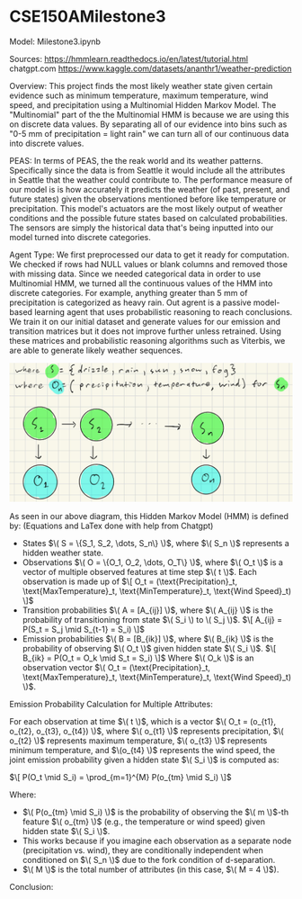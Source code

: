# CSE150AMilestone3

Model: Milestone3.ipynb

Sources: 
https://hmmlearn.readthedocs.io/en/latest/tutorial.html
chatgpt.com
https://www.kaggle.com/datasets/ananthr1/weather-prediction

Overview: This project finds the most likely weather state given certain evidence such as minimum temperature, maximum temperature, wind speed, and precipitation using a Multinomial Hidden Markov Model. The "Multinomial" part of the the Multinomial HMM is because we are using this on discrete data values. By separating all of our evidence into bins such as "0-5 mm of precipitation = light rain" we can turn all of our continuous data into discrete values. 

PEAS: In terms of PEAS, the the reak world and its weather patterns. Specifically since the data is from Seattle it would include all the attributes in Seattle that the weather could contribute to. The performance measure of our model is is how accurately it predicts the weather (of past, present, and future states) given the observations mentioned before like temperature or precipitation. This model's actuators are the most likely output of weather conditions and the possible future states based on calculated probabilities. The sensors are simply the historical data that's being inputted into our model turned into discrete categories. 

Agent Type: We first preprocessed our data to get it ready for computation. We checked if rows had NULL values or blank columns and removed those with missing data. Since we needed categorical data in order to use Multinomial HMM, we turned all the continuous values of the HMM into discrete categories. For example, anything greater than 5 mm of precipitation is categorized as heavy rain. Out agrent is a passive model-based learning agent that uses probabilistic reasoning to reach conclusions. We train it on our initial dataset and generate values for our emission and transition matrices but it does not improve further unless retrained. Using these matrices and probabilistic reasoning algorithms such as Viterbis, we are able to generate likely weather sequences.

![alt text](weatherHMM.jpg)


As seen in our above diagram, this Hidden Markov Model (HMM) is defined by:
(Equations and LaTex done with help from Chatgpt)
- States $\( S = \{S_1, S_2, \dots, S_n\} \)$, where $\( S_n \)$ represents a hidden weather state.
- Observations $\( O = \{O_1, O_2, \dots, O_T\} \)$, where $\( O_t \)$ is a vector of multiple observed features at time step $\( t \)$. Each observation is made up of 
  $\[
  O_t = (\text{Precipitation}_t, \text{MaxTemperature}_t, \text{MinTemperature}_t, \text{Wind Speed}_t)
  \]$
- Transition probabilities $\( A = [A_{ij}] \)$, where $\( A_{ij} \)$ is the probability of transitioning from state $\( S_i \) to \( S_j \)$.
  $\[
  A_{ij} = P(S_t = S_j \mid S_{t-1} = S_i)
  \]$
- Emission probabilities $\( B = [B_{ik}] \)$, where $\( B_{ik} \)$ is the probability of observing $\( O_t \)$ given hidden state $\( S_i \)$.
  $\[
  B_{ik} = P(O_t = O_k \mid S_t = S_i)
  \]$
  Where $\( O_k \)$ is an observation vector $\( O_t = (\text{Precipitation}_t, \text{MaxTemperature}_t, \text{MinTemperature}_t, \text{Wind Speed}_t) \)$.

Emission Probability Calculation for Multiple Attributes:

For each observation at time $\( t \)$, which is a vector $\( O_t = (o_{t1}, o_{t2}, o_{t3}, o_{t4}) \)$, where $\( o_{t1} \)$ represents precipitation, $\( o_{t2} \)$ represents maximum temperature, $\( o_{t3} \)$ represents minimum temperature, and $\(o_{t4} \)$ represents the wind speed, the joint emission probability given a hidden state $\( S_i \)$ is computed as:

$\[
P(O_t \mid S_i) = \prod_{m=1}^{M} P(o_{tm} \mid S_i)
\]$

Where:
- $\( P(o_{tm} \mid S_i) \)$ is the probability of observing the $\( m \)$-th feature $\( o_{tm} \)$ (e.g., the temperature or wind speed) given hidden state $\( S_i \)$.
- This works because if you imagine each observation as a separate node (precipitation vs. wind), they are conditionally independent when conditioned on $\( S_n \)$ due to the fork condition of d-separation.
- $\( M \)$ is the total number of attributes (in this case, $\( M = 4 \)$).


Conclusion:

